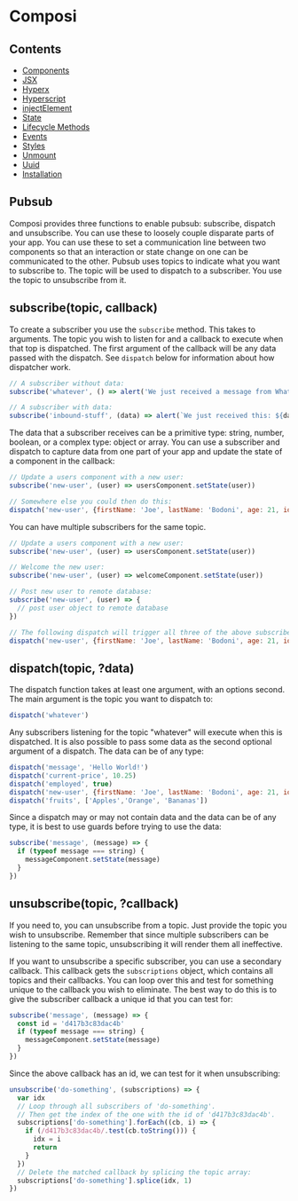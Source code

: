 Composi
=======

Contents
--------
- [Components](./components.md)
- [JSX](./jsx.md)
- [Hyperx](./hyperx.md)
- [Hyperscript](./hyperscript.md)
- [injectElement](./injectElement.md)
- [State](./state.md)
- [Lifecycle Methods](./lifecycle.md)
- [Events](./events.md)
- [Styles](./styles.md)
- [Unmount](./unmount.md)
- [Uuid](./uuid.md)
- [Installation](../README.md)

Pubsub
------

Composi provides three functions to enable pubsub: subscribe, dispatch and unsubscribe. You can use these to loosely couple disparate parts of your app. You can use these to set a communication line between two components so that an interaction or state change on one can be communicated to the other. Pubsub uses topics to indicate what you want to subscribe to. The topic will be used to dispatch to a subscriber. You use the topic to unsubscribe from it.

subscribe(topic, callback)
---------------------------
To create a subscriber you use the `subscribe` method. This takes to arguments. The topic you wish to listen for and a callback to execute when that top is dispatched. The first argument of the callback will be any data passed with the dispatch. See `dispatch` below for information about how dispatcher work.

```javascript
// A subscriber without data:
subscribe('whatever', () => alert('We just received a message from Whatever!'))

// A subscriber with data:
subscribe('inbound-stuff', (data) => alert(`We just received this: ${data}`))
```

The data that a subscriber receives can be a primitive type: string, number, boolean, or a complex type: object or array. You can use a subscriber and dispatch to capture data from one part of your app and update the state of a component in the callback:

```javascript
// Update a users component with a new user:
subscribe('new-user', (user) => usersComponent.setState(user))

// Somewhere else you could then do this:
dispatch('new-user', {firstName: 'Joe', lastName: 'Bodoni', age: 21, id: 'd417b3c83dac4b'})
```

You can have multiple subscribers for the same topic.

```javascript
// Update a users component with a new user:
subscribe('new-user', (user) => usersComponent.setState(user))

// Welcome the new user:
subscribe('new-user', (user) => welcomeComponent.setState(user))

// Post new user to remote database:
subscribe('new-user', (user) => {
  // post user object to remote database
})

// The following dispatch will trigger all three of the above subscribers:
dispatch('new-user', {firstName: 'Joe', lastName: 'Bodoni', age: 21, id: 'd417b3c83dac4b'})
```


dispatch(topic, ?data)
-----------------------
The dispatch function takes at least one argument, with an options second. The main argument is the topic you want to dispatch to:

```javascript
dispatch('whatever')
```

Any subscribers listening for the topic "whatever" will execute when this is dispatched. It is also possible to pass some data as the second optional argument of a dispatch. The data can be of any type:

```javascript
dispatch('message', 'Hello World!')
dispatch('current-price', 10.25)
dispatch('employed', true)
dispatch('new-user', {firstName: 'Joe', lastName: 'Bodoni', age: 21, id: 'd417b3c83dac4b'})
dispatch('fruits', ['Apples','Orange', 'Bananas'])
```

Since a dispatch may or may not contain data and the data can be of any type, it is best to use guards before trying to use the data:

```javascript
subscribe('message', (message) => {
  if (typeof message === string) {
    messageComponent.setState(message)
  }
})
```

unsubscribe(topic, ?callback)
----------------------------

If you need to, you can unsubscribe from a topic. Just provide the topic you wish to unsubscribe. Remember that since multiple subscribers can be listening to the same topic, unsubscribing it will render them all ineffective.

If you want to unsubscribe a specific subscriber, you can use a secondary callback. This callback gets the `subscriptions` object, which contains all topics and their callbacks. You can loop over this and test for something unique to the callback you wish to eliminate. The best way to do this is to give the subscriber callback a unique id that you can test for:

```javascript
subscribe('message', (message) => {
  const id = 'd417b3c83dac4b'
  if (typeof message === string) {
    messageComponent.setState(message)
  }
})
```
Since the above callback has an id, we can test for it when unsubscribing:

```javascript
unsubscribe('do-something', (subscriptions) => {
  var idx
  // Loop through all subscribers of 'do-something'.
  // Then get the index of the one with the id of 'd417b3c83dac4b'.
  subscriptions['do-something'].forEach((cb, i) => {
    if (/d417b3c83dac4b/.test(cb.toString())) {
      idx = i
      return
    }
  })
  // Delete the matched callback by splicing the topic array:
  subscriptions['do-something'].splice(idx, 1)
})
```
